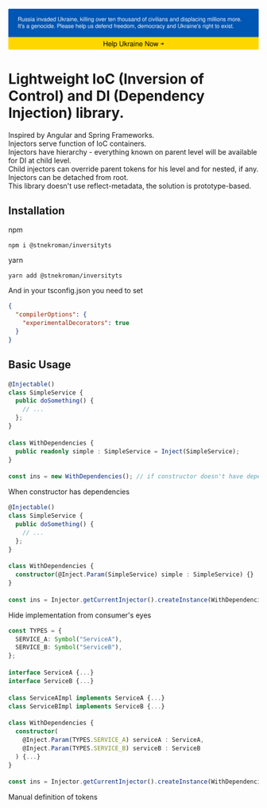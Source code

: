 [![Stand With Ukraine](https://raw.githubusercontent.com/vshymanskyy/StandWithUkraine/main/banner2-direct.svg)](https://vshymanskyy.github.io/StandWithUkraine/)

# Lightweight IoC (Inversion of Control) and DI (Dependency Injection) library.

Inspired by Angular and Spring Frameworks.  
Injectors serve function of IoC containers.  
Injectors have hierarchy - everything known on parent level will be available for DI at child level.  
Child injectors can override parent tokens for his level and for nested, if any.  
Injectors can be detached from root.  
This library doesn't use reflect-metadata, the solution is prototype-based.

## Installation

npm

```shell
npm i @stnekroman/inversityts
```

yarn

```shell
yarn add @stnekroman/inversityts
```

And in your tsconfig.json you need to set

```json
{
  "compilerOptions": {
    "experimentalDecorators": true
  }
}
```

## Basic Usage

```TypeScript
@Injectable()
class SimpleService {
  public doSomething() {
    // ...
  };
}

class WithDependencies {
  public readonly simple : SimpleService = Inject(SimpleService);
}

const ins = new WithDependencies(); // if constructor doesn't have dependencies
```

When constructor has dependencies

```TypeScript
@Injectable()
class SimpleService {
  public doSomething() {
    // ...
  };
}

class WithDependencies {
  constructor(@Inject.Param(SimpleService) simple : SimpleService) {}
}

const ins = Injector.getCurrentInjector().createInstance(WithDependencies);
```

Hide implementation from consumer's eyes

```TypeScript
const TYPES = {
  SERVICE_A: Symbol("ServiceA"),
  SERVICE_B: Symbol("ServiceB"),
};

interface ServiceA {...}
interface ServiceB {...}

class ServiceAImpl implements ServiceA {...}
class ServiceBImpl implements ServiceB {...}

class WithDependencies {
  constructor(
    @Inject.Param(TYPES.SERVICE_A) serviceA : ServiceA,
    @Inject.Param(TYPES.SERVICE_B) serviceB : ServiceB
  ) {...}
}

const ins = Injector.getCurrentInjector().createInstance(WithDependencies);
```

Manual definition of tokens
